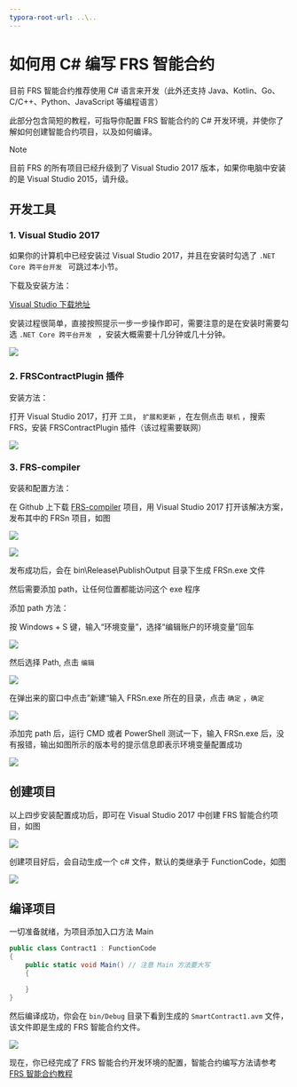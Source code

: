 ```yaml
---
typora-root-url: ..\..
---
```


# 如何用 C# 编写 FRS 智能合约

目前 FRS 智能合约推荐使用 C# 语言来开发（此外还支持 Java、Kotlin、Go、C/C++、Python、JavaScript 等编程语言）

此部分包含简短的教程，可指导你配置 FRS 智能合约的 C# 开发环境，并使你了解如何创建智能合约项目，以及如何编译。

   > [!Note]
   > 目前 FRS 的所有项目已经升级到了 Visual Studio 2017 版本，如果你电脑中安装的是 Visual Studio 2015，请升级。

## 开发工具

### 1. Visual Studio 2017

如果你的计算机中已经安装过 Visual Studio 2017，并且在安装时勾选了 `.NET Core 跨平台开发 ` 可跳过本小节。

下载及安装方法：

[Visual Studio 下载地址](https://www.visualstudio.com/products/visual-studio-community-vs)

安装过程很简单，直接按照提示一步一步操作即可，需要注意的是在安装时需要勾选 `.NET Core 跨平台开发 ` ，安装大概需要十几分钟或几十分钟。

![](assets/install_core_cross_platform_development_toolset.jpg)

### 2. FRSContractPlugin 插件

安装方法：

打开 Visual Studio 2017，打开 ` 工具 `， ` 扩展和更新 ` ，在左侧点击 ` 联机 ` ，搜索 FRS，安装 FRSContractPlugin 插件（该过程需要联网）

![](assets/download_and_install_smart_contract_plugin.jpg)

### 3. FRS-compiler

安装和配置方法：

在 Github 上下载 [FRS-compiler](https://github.com/FRS-project/FRS-compiler) 项目，用 Visual Studio 2017 打开该解决方案，发布其中的 FRSn 项目，如图

![](assets/publish_FRS_compiler_msil_project.jpg)

![](assets/publish_and_profile_settings.jpg)

发布成功后，会在 bin\Release\PublishOutput 目录下生成 FRSn.exe 文件

然后需要添加 path，让任何位置都能访问这个 exe 程序

添加 path 方法：

按 Windows + S 键，输入“环境变量”，选择“编辑账户的环境变量”回车

![](assets/2017-06-07_12-07-03.png)


然后选择 Path, 点击 ` 编辑 `

![](assets/2017-06-07_11-35-28.png)

在弹出来的窗口中点击”新建“输入 FRSn.exe 所在的目录，点击 ` 确定 ` ，` 确定 `

![](assets/2017-06-07_11-29-16.png)

添加完 path 后，运行 CMD 或者 PowerShell 测试一下，输入 FRSn.exe 后，没有报错，输出如图所示的版本号的提示信息即表示环境变量配置成功

![](assets/powershell_enviornment_variabled_updated_correctly.png)

## 创建项目

以上四步安装配置成功后，即可在 Visual Studio 2017 中创建 FRS 智能合约项目，如图

![](assets/new_smart_contract_project.png)

创建项目好后，会自动生成一个 c# 文件，默认的类继承于 FunctionCode，如图

![](/assets/smart_contract_function_code.png)

## 编译项目

一切准备就绪，为项目添加入口方法 Main

```c#
public class Contract1 : FunctionCode
{
    public static void Main() // 注意 Main 方法要大写
    {

    }
}
```

然后编译成功，你会在 `bin/Debug` 目录下看到生成的 `SmartContract1.avm` 文件，该文件即是生成的 FRS 智能合约文件。

![](assets/compile_smart_contract.jpg)

现在，你已经完成了 FRS 智能合约开发环境的配置，智能合约编写方法请参考 [FRS 智能合约教程](tutorial.md)

